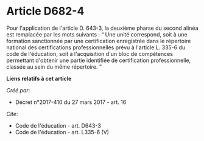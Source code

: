 # Article D682-4

Pour l'application de l'article D. 643-3, la deuxième pharse du second alinéa est remplacée par les mots suivants : “ Une
unité correspond, soit à une formation sanctionnée par une certification enregistrée dans le répertoire national des
certifications professionnelles prévu à l'article L. 335-6 du code de l'éducation, soit à l'acquisition d'un bloc de
compétences permettant d'obtenir une partie identifiée de certification professionnelle, classée au sein du même répertoire.
”

**Liens relatifs à cet article**

_Créé par_:

  - Décret n°2017-410 du 27 mars 2017 - art. 16

_Cite_:

  - Code de l'éducation - art. D643-3
  - Code de l'éducation - art. L335-6 (V)
